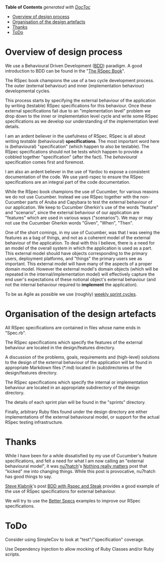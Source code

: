 **Table of Contents**  *generated with [DocToc](http://doctoc.herokuapp.com/)*

- [Overview of design process](#overview-of-design-process)
- [Organisation of the design artefacts](#organisation-of-the-design-artefacts)
- [Thanks](#thanks)
- [ToDo](#todo)

# Overview of design process

We use a Behavioural Driven Development 
([BDD](http://en.wikipedia.org/wiki/Behavior-driven_development)) 
paradigm. A good introduction to BDD can be found in the "[The RSpec 
Book](http://pragprog.com/book/achbd/the-rspec-book)".

The RSpec book champions the use of a two cycle development process. 
The outer (external behaviour) and inner (implementation behaviour) 
developmental cycles.

This process starts by specifying the external behaviour of the 
application by writing (testable) RSpec specifications for this 
behaviour. Once these external specifications fail due to an 
"implementation level" problem we drop down to the inner or 
implementation level cycle and write some RSpec specifications as we 
develop our understanding of the implementation level details.

I am an ardent believer in the usefulness of RSpec.  RSpec is all about 
writing *testable* (behavioural) **specifications**.  The most 
important word here is (behavioural) "specification" (which happen to 
also be testable).  The RSpec specifications should not be tests which 
happen to provide a cobbled together "specification" (after the fact). 
The *behavioural* specification comes first and foremost.

I am also an ardent believer in the use of Yardoc to expose a 
consistent documentation of the code.  We use yard-rspec to ensure the 
RSpec specifications are an integral part of the code documentation.

While the RSpec book champions the use of Cucumber, for various reasons 
we do not use Cucumber.  Instead we use RSpec together with the 
non-Cucumber parts of Aruba and Capybara to test the external behaviour 
of our application.  We keep to Cucumber Gherkin's use of the words 
"feature" and "scenario", since the external behaviour of our 
application are "features" which are used in various ways 
("scenarios").  We may or may not use the Cucumber Gherkin words 
"Given", "When", "Then".

One of the short comings, in my use of Cucumber, was that I was seeing 
the features as a bag of things, and not as a coherent model of the 
external behaviour of the application. To deal with this I believe, 
there is a need for an model of the overall system in which the 
application is used as a part.  This external model should have objects 
corresponding to the primary users, deployment platforms, and "things" 
the primary users see as important.  This external model will have many 
of the aspects of a proper domain model.  However the external model's 
domain objects (which will be repeated in the internal/implementation 
model) will effectively capture the end user's expectations of these 
notional object's external behaviour (and not the internal behaviour 
required to **implement** the application).

To be as Agile as possible we use (roughly) [weekly sprint 
cycles](sprints/Readme.md).

# Organisation of the design artefacts

All RSpec specifications are contained in files whose name ends in 
"Spec.rb".

The RSpec specifications which specify the features of the external 
behaviour are located in the design/features directory.

A discussion of the problems, goals, requirements and (high-level) 
solutions to the design of the external behaviour of the application 
will be found in appropriate Markdown files (*.md) located in 
(sub)directories of the design/features directory.

The RSpec specifications which specify the internal or implementation 
behaviour are located in an appropriate subdirectory of the design 
directory.

The details of each sprint plan will be found in the "sprints" 
directory.

Finally, arbitrary Ruby files found under the design directory are 
either implementations of the external behavioural model, or support 
for the actual RSpec testing infrastructure.

# Thanks

While I have been for a while dissatisfied by my use of Cucumber's 
feature specifications, and felt a need for what I am now calling an 
"external behavioural model", it was 
[nu7hatch](https://github.com/nu7hatch)'s [Nothing really 
matters](http://areyoufuckingcoding.me/2012/03/25/nothing-really-matters/) 
post that "kicked" me into changing things.  While this post is 
provocative, nu7hatch has good things to say.

[Steve Klabnik](http://steveklabnik.com/)'s post [BDD with Rspec and 
Steak](http://timelessrepo.com/bdd-with-rspec-and-steak) provides a 
good example of the use of RSpec specifications for external behaviour.

We will try to use the [Better Specs](http://betterspecs.org/) examples 
to improve our RSpec specifications.

# ToDo

Consider using SimpleCov to look at "test"/"specification" coverage.

Use Dependency Injection to allow mocking of Ruby Classes and/or Ruby 
scripts.
